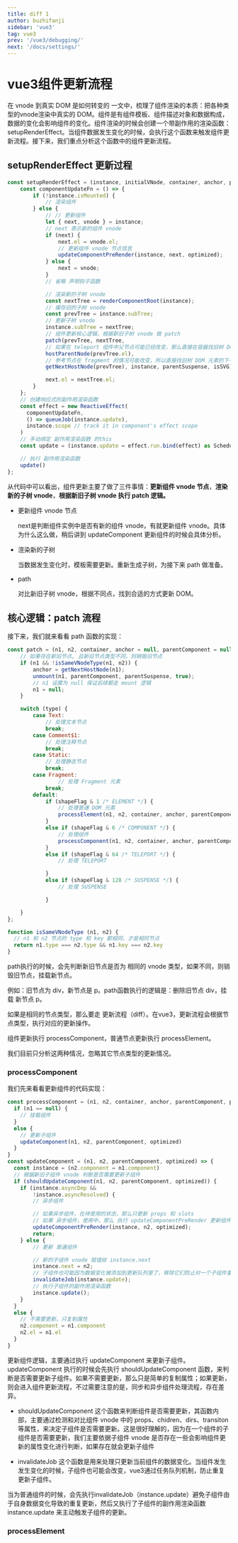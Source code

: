 ```yaml
---
title: diff 1
author: buzhifanji
sidebar: 'vue3'
tag: vue3
prev: '/vue3/debugging/'
next: '/docs/settings/'
---
```


# vue3组件更新流程

在 vnode 到真实 DOM 是如何转变的 一文中，梳理了组件渲染的本质：把各种类型的vnode渲染中真实的 DOM。组件是有组件模板、组件描述对象和数据构成，数据的变化会影响组件的变化。组件渲染的时候会创建一个带副作用的渲染函数：setupRenderEffect。当组件数据发生变化的时候，会执行这个函数来触发组件更新流程。接下来，我们重点分析这个函数中的组件更新流程。

## setupRenderEffect 更新过程
```js
const setupRenderEffect = (instance, initialVNode, container, anchor, parentSuspense, isSVG, optimized) => {
    const componentUpdateFn = () => {
        if (!instance.isMounted) {
            // 渲染组件
        } else {
            // // 更新组件
            let { next, vnode } = instance;
            // next 表示新的组件 vnode
            if (next) {
                next.el = vnode.el;
                // 更新组件 vnode 节点信息
                updateComponentPreRender(instance, next, optimized);
            } else {
                next = vnode;
            }
            // 省略 声明钩子函数

            // 渲染新的子树 vnode
            const nextTree = renderComponentRoot(instance);
            // 缓存旧的子树 vnode
            const prevTree = instance.subTree;
            // 更新子树 vnode
            instance.subTree = nextTree;
            // 组件更新核心逻辑，根据新旧子树 vnode 做 patch
            patch(prevTree, nextTree,
            // 如果在 teleport 组件中父节点可能已经改变，那么直接在容器找旧树 DOM 元素的父节点
            hostParentNode(prevTree.el),
            // 参考节点在 fragment 的情况可能改变，所以直接找旧树 DOM 元素的下一个节点
            getNextHostNode(prevTree), instance, parentSuspense, isSVG);

            next.el = nextTree.el;
        }
    };
    // 创建响应式的副作用渲染函数
    const effect = new ReactiveEffect(
      componentUpdateFn,
      () => queueJob(instance.update),
      instance.scope // track it in component's effect scope
    )
    // 手动绑定 副作用渲染函数 的this
    const update = (instance.update = effect.run.bind(effect) as SchedulerJob)

    // 执行 副作用渲染函数
    update()
};
```
从代码中可以看出，组件更新主要了做了三件事情：**更新组件 vnode 节点**，**渲染新的子树 vnode**，**根据新旧子树 vnode 执行 patch 逻辑。**

- 更新组件 vnode 节点

    next是判断组件实例中是否有新的组件 vnode，有就更新组件 vnode。具体为什么这么做，稍后讲到 updateComponent 更新组件的时候会具体分析。

- 渲染新的子树

    当数据发生变化时，模板需要更新。重新生成子树，为接下来 path 做准备。

- path

    对比新旧子树 vnode，根据不同点，找到合适的方式更新 DOM。

## 核心逻辑：patch 流程

接下来，我们就来看看 path 函数的实现：

```js
const patch = (n1, n2, container, anchor = null, parentComponent = null, parentSuspense = null, isSVG = false, slotScopeIds = null, optimized = isHmrUpdating ? false : !!n2.dynamicChildren) => {
    // 如果存在新旧节点, 且新旧节点类型不同，则销毁旧节点
    if (n1 && !isSameVNodeType(n1, n2)) {
        anchor = getNextHostNode(n1);
        unmount(n1, parentComponent, parentSuspense, true);
        // n1 设置为 null 保证后续都走 mount 逻辑
        n1 = null;
    }

    switch (type) {
        case Text:
            // 处理文本节点
            break;
        case Comment$1:
            // 处理注释节点
            break;
        case Static:
            // 处理静态节点
            break;
        case Fragment:
                // 处理 Fragment 元素
            break;
        default:
            if (shapeFlag & 1 /* ELEMENT */) {
                // 处理普通 DOM 元素
                processElement(n1, n2, container, anchor, parentComponent, parentSuspense, isSVG, slotScopeIds, optimized);
            }
            else if (shapeFlag & 6 /* COMPONENT */) {
                // 处理组件
                processComponent(n1, n2, container, anchor, parentComponent, parentSuspense, isSVG, slotScopeIds, optimized);
            }
            else if (shapeFlag & 64 /* TELEPORT */) {
                // 处理 TELEPORT

            }
            else if (shapeFlag & 128 /* SUSPENSE */) {
                // 处理 SUSPENSE

            }

    }
};

function isSameVNodeType (n1, n2) {
  // n1 和 n2 节点的 type 和 key 都相同，才是相同节点
  return n1.type === n2.type && n1.key === n2.key
}
```
path执行的时候，会先判断新旧节点是否为 相同的 vnode 类型，如果不同，则销毁旧节点，挂载新节点。

例如：旧节点为 div，新节点是 p。path函数执行的逻辑是：删除旧节点 div，挂载 新节点 p。

如果是相同的节点类型，那么要走 更新流程（diff）。在vue3，更新流程会根据节点类型，执行对应的更新操作。

组件更新执行 processComponent，普通节点更新执行 processElement。

我们目前只分析这两种情况，忽略其它节点类型的更新情况。

### processComponent

我们先来看看更新组件的代码实现：

```js
const processComponent = (n1, n2, container, anchor, parentComponent, parentSuspense, isSVG, optimized) => {
  if (n1 == null) {
    // 挂载组件
  }
  else {
    // 更新子组件
    updateComponent(n1, n2, parentComponent, optimized)
  }
}
const updateComponent = (n1, n2, parentComponent, optimized) => {
  const instance = (n2.component = n1.component)
  // 根据新旧子组件 vnode 判断是否需要更新子组件
  if (shouldUpdateComponent(n1, n2, parentComponent, optimized)) {
    if (instance.asyncDep &&
        !instance.asyncResolved) {
        // 异步组件

        // 如果异步组件，在待使用的状态，那么只更新 props 和 slots
        // 如果 异步组件，使用中，那么 执行 updateComponentPreRender 更新组件
        updateComponentPreRender(instance, n2, optimized);
        return;
    } else {
        // 更新 普通组件

        // 新的子组件 vnode 赋值给 instance.next
        instance.next = n2;
        // 子组件也可能因为数据变化被添加到更新队列里了，移除它们防止对一个子组件重复更新
        invalidateJob(instance.update);
        // 执行子组件的副作用渲染函数
        instance.update();
    }
  }
  else {
    // 不需要更新，只复制属性
    n2.component = n1.component
    n2.el = n1.el
  }
}
```

更新组件逻辑，主要通过执行 updateComponent 来更新子组件。updateComponent 执行的时候会先执行 shouldUpdateComponent 函数，来判断是否需要更新子组件。如果不需要更新，那么只是简单的复制属性；如果更新，则会进入组件更新流程，不过需要注意的是，同步和异步组件处理流程，存在差异。

- shouldUpdateComponent 这个函数来判断组件是否需要更新，其函数内部，主要通过检测和对比组件 vnode 中的 props、chidren、dirs、transiton 等属性，来决定子组件是否需要更新。这是很好理解的，因为在一个组件的子组件是否需要更新，我们主要依据子组件 vnode 是否存在一些会影响组件更新的属性变化进行判断，如果存在就会更新子组件

- invalidateJob 这个函数是用来处理只更新当前组件的数据变化。当组件发生发生变化的时候，子组件也可能会改变，vue3通过任务队列机制，防止重复更新子组件。

当为普通组件的时候，会先执行invalidateJob（instance.update）避免子组件由于自身数据变化导致的重复更新，然后又执行了子组件的副作用渲染函数 instance.update 来主动触发子组件的更新。

### processElement
